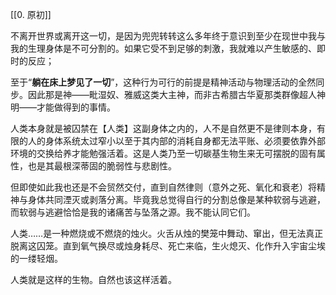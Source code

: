 [[0. 原初]]

不离开世界或离开这一切，是因为兜兜转转这么多年终于意识到至少在现世中我与我的生理身体是不可分割的。如果它受不到足够的刺激，我就难以产生敏感的、即时的反应；

至于“**躺在床上梦见了一切**”，这种行为可行的前提是精神活动与物理活动的全然同步。因此那是神——毗湿奴、雅威这类大主神，而非古希腊古华夏那类群像超人神明——才能做得到的事情。


人类本身就是被囚禁在【人类】这副身体之内的，人不是自然更不是律则本身，有限的人的身体系统太过窄小以至于其内部的消耗自身都无法平账、必须要依靠外部环境的交换给养才能勉强活着。这是人类乃至一切碳基生物生来无可摆脱的固有属性，也是其最根深蒂固的脆弱性与悲剧性。

但即使如此我也还是不会贸然交付，直到自然律则（意外之死、氧化和衰老）将精神与身体共同湮灭或剥落分离。毕竟我总觉得自行的分割总像是某种软弱与逃避，而软弱与逃避恰恰是我的诸痛苦与坠落之源。我不能认同它们。

人类……是一种燃烧或不燃烧的烛火。火舌从烛的樊笼中舞动、窜出，但无法真正脱离这囚笼。直到氧气换尽或烛身耗尽、死亡来临，生火熄灭、化作升入宇宙尘埃的一缕轻烟。

人类就是这样的生物。自然也该这样活着。
